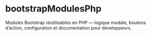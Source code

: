 # bootstrapModulesPhp
Modules Bootstrap réutilisables en PHP — logique modale, boutons d’action, configuration et documentation pour développeurs.
